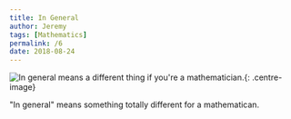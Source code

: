 ```yaml
---
title: In General
author: Jeremy
tags: [Mathematics]
permalink: /6
date: 2018-08-24
---
```


![In general means a different thing if you're a mathematician.](https://res.cloudinary.com/dh3hm8pb7/image/upload/c_scale,q_auto:best/v1535312576/Handwaving/Published/InGeneral_NoColour.png){: .centre-image}

"In general" means something totally different for a mathematican.
